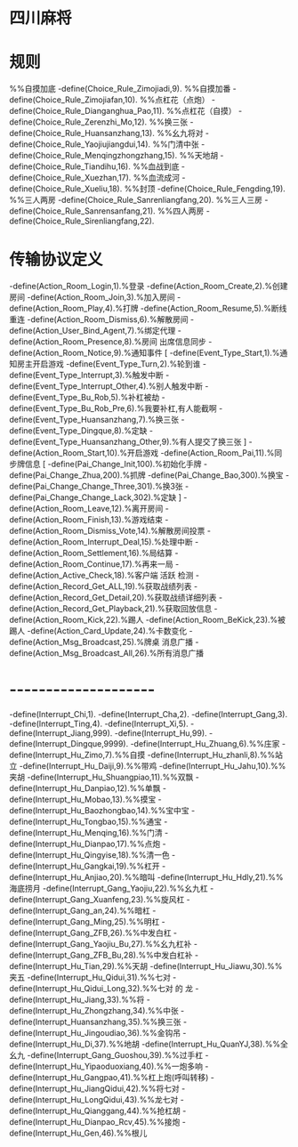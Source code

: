 # 四川麻将


# 规则

%%自摸加底
-define(Choice_Rule_Zimojiadi,9).
%%自摸加番
-define(Choice_Rule_Zimojiafan,10).
%%点杠花（点炮）
-define(Choice_Rule_Dianganghua_Pao,11).
%%点杠花（自摸）
-define(Choice_Rule_Zerenzhi_Mo,12).
%%换三张
-define(Choice_Rule_Huansanzhang,13).
%%幺九将对
-define(Choice_Rule_Yaojiujiangdui,14).
%%门清中张
-define(Choice_Rule_Menqingzhongzhang,15).
%%天地胡
-define(Choice_Rule_Tiandihu,16).
%%血战到底
-define(Choice_Rule_Xuezhan,17).
%%血流成河
-define(Choice_Rule_Xueliu,18).
%%封顶
-define(Choice_Rule_Fengding,19).
%%三人两房
-define(Choice_Rule_Sanrenliangfang,20).
%%三人三房
-define(Choice_Rule_Sanrensanfang,21).
%%四人两房
-define(Choice_Rule_Sirenliangfang,22).


# 传输协议定义

-define(Action_Room_Login,1).%登录
-define(Action_Room_Create,2).%创建房间
-define(Action_Room_Join,3).%加入房间
-define(Action_Room_Play,4).%打牌
-define(Action_Room_Resume,5).%断线重连
-define(Action_Room_Dismiss,6).%解散房间
-define(Action_User_Bind_Agent,7).%绑定代理
-define(Action_Room_Presence,8).%房间 出席信息同步
-define(Action_Room_Notice,9).%通知事件
[
    -define(Event_Type_Start,1).%通知房主开启游戏
    -define(Event_Type_Turn,2).%轮到谁
    -define(Event_Type_Interrupt,3).%触发中断
    -define(Event_Type_Interrupt_Other,4).%别人触发中断
    -define(Event_Type_Bu_Rob,5).%补杠被劫
    -define(Event_Type_Bu_Rob_Pre,6).%我要补杠,有人能截啊
    -define(Event_Type_Huansanzhang,7).%换三张
    -define(Event_Type_Dingque,8).%定缺
    -define(Event_Type_Huansanzhang_Other,9).%有人提交了换三张
]
-define(Action_Room_Start,10).%开启游戏
-define(Action_Room_Pai,11).%同步牌信息
[
    -define(Pai_Change_Init,100).%初始化手牌
    -define(Pai_Change_Zhua,200).%抓牌
    -define(Pai_Change_Bao,300).%换宝
    -define(Pai_Change_Change_Three,301).%换3张
    -define(Pai_Change_Change_Lack,302).%定缺
]
-define(Action_Room_Leave,12).%离开房间
-define(Action_Room_Finish,13).%游戏结束
-define(Action_Room_Dismiss_Vote,14).%解散房间投票
-define(Action_Room_Interrupt_Deal,15).%处理中断
-define(Action_Room_Settlement,16).%局结算
-define(Action_Room_Continue,17).%再来一局
-define(Action_Active_Check,18).%客户端 活跃 检测
-define(Action_Record_Get_ALL,19).%获取战绩列表
-define(Action_Record_Get_Detail,20).%获取战绩详细列表
-define(Action_Record_Get_Playback,21).%获取回放信息
-define(Action_Room_Kick,22).%踢人
-define(Action_Room_BeKick,23).%被踢人
-define(Action_Card_Update,24).%卡数变化
-define(Action_Msg_Broadcast,25).%牌桌 消息广播
-define(Action_Msg_Broadcast_All,26).%所有消息广播


# --------------------

-define(Interrupt_Chi,1).
-define(Interrupt_Cha,2).
-define(Interrupt_Gang,3).
-define(Interrupt_Ting,4).
-define(Interrupt_Xi,5).
-define(Interrupt_Jiang,999).
-define(Interrupt_Hu,99).
-define(Interrupt_Dingque,9999).
-define(Interrupt_Hu_Zhuang,6).%%庄家
-define(Interrupt_Hu_Zimo,7).%%自摸
-define(Interrupt_Hu_zhanli,8).%%站立
-define(Interrupt_Hu_Daiji,9).%%带鸡
-define(Interrupt_Hu_Jahu,10).%%夹胡
-define(Interrupt_Hu_Shuangpiao,11).%%双飘
-define(Interrupt_Hu_Danpiao,12).%%单飘
-define(Interrupt_Hu_Mobao,13).%%摸宝
-define(Interrupt_Hu_Baozhongbao,14).%%宝中宝
-define(Interrupt_Hu_Tongbao,15).%%通宝
-define(Interrupt_Hu_Menqing,16).%%门清
-define(Interrupt_Hu_Dianpao,17).%%点炮
-define(Interrupt_Hu_Qingyise,18).%%清一色
-define(Interrupt_Hu_Gangkai,19).%%杠开
-define(Interrupt_Hu_Anjiao,20).%%暗叫
-define(Interrupt_Hu_Hdly,21).%%海底捞月
-define(Interrupt_Gang_Yaojiu,22).%%幺九杠
-define(Interrupt_Gang_Xuanfeng,23).%%旋风杠
-define(Interrupt_Gang_an,24).%%暗杠
-define(Interrupt_Gang_Ming,25).%%明杠
-define(Interrupt_Gang_ZFB,26).%%中发白杠
-define(Interrupt_Gang_Yaojiu_Bu,27).%%幺九杠补
-define(Interrupt_Gang_ZFB_Bu,28).%%中发白杠补
-define(Interrupt_Hu_Tian,29).%%天胡
-define(Interrupt_Hu_Jiawu,30).%%夹五
-define(Interrupt_Hu_Qidui,31).%%七对
-define(Interrupt_Hu_Qidui_Long,32).%%七对 的 龙
-define(Interrupt_Hu_Jiang,33).%%将
-define(Interrupt_Hu_Zhongzhang,34).%%中张
-define(Interrupt_Huansanzhang,35).%%换三张
-define(Interrupt_Hu_Jingoudiao,36).%%金钩吊
-define(Interrupt_Hu_Di,37).%%地胡
-define(Interrupt_Hu_QuanYJ,38).%%全幺九
-define(Interrupt_Gang_Guoshou,39).%%过手杠
-define(Interrupt_Hu_Yipaoduoxiang,40).%%一炮多响
-define(Interrupt_Hu_Gangpao,41).%%杠上炮(呼叫转移)
-define(Interrupt_Hu_JiangQidui,42).%%将七对
-define(Interrupt_Hu_LongQidui,43).%%龙七对
-define(Interrupt_Hu_Qianggang,44).%%抢杠胡
-define(Interrupt_Hu_Dianpao_Rcv,45).%%接炮
-define(Interrupt_Hu_Gen,46).%%根儿
